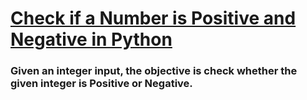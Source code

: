 # [Check if a Number is Positive and Negative in Python](https://prepinsta.com/python-program/find-whether-a-given-number-is-positive-or-negative/)
### Given an integer input, the objective is check whether the given integer is Positive or Negative.
